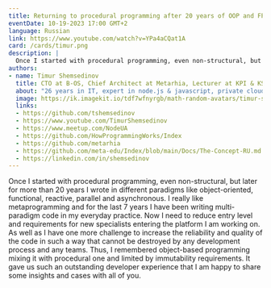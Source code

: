 ```yaml
---
title: Returning to procedural programming after 20 years of OOP and FP
eventDate: 10-19-2023 17:00 GMT+2
language: Russian
link: https://www.youtube.com/watch?v=YPa4aCQat1A
card: /cards/timur.png
description: |
  Once I started with procedural programming, even non-structural, but later for more than 20 years I wrote in different paradigms like object-oriented, functional, reactive, parallel and asynchronous. I really like metaprogramming and for the last 7 years I have been writing multi-paradigm code in my everyday practice.  Now I need to reduce entry level and requirements for new specialists entering the platform I am working on. As well as I have one more challenge to increase the reliability and quality of the code in such a way that cannot be destroyed by any development process and any teams. Thus, I remembered object-based programming mixing it with procedural one and limited by immutability requirements. It gave us such an outstanding developer experience that I am happy to share some insights and cases with all of you.
authors:
- name: Timur Shemsedinov
  title: CTO at B-OS, Chief Architect at Metarhia, Lecturer at KPI & KSE
  about: "26 years in IT, expert in node.js & javascript, private clouds, software engineering, cybernetics, distributed systems, architecture, databases. 🔭 Researcher 🎓 Lecturer 💡 Advisor 👷 3rd in Ukraine by Github followers 🛡️ CTO @ Salucyber & B-OS, 📢 Speaker: ~70 talks ⬢ Chief architect @ Metarhia 📺 >230 free video lectures 🔔 28k subscribers ⚪ Metarhia community organizer ~35k engineers: 🟢 Metaeducation 👨‍💻 NodeUA 🌱 HowProgrammingWorks"
  image: https://ik.imagekit.io/tdf7wfnyrgb/math-random-avatars/timur-shemsedinov_0cpPFBqU-o.png?tr=w-200,h-200,fo-face
  links:
  - https://github.com/tshemsedinov
  - https://www.youtube.com/TimurShemsedinov
  - https://www.meetup.com/NodeUA
  - https://github.com/HowProgrammingWorks/Index
  - https://github.com/metarhia
  - https://github.com/meta-edu/Index/blob/main/Docs/The-Concept-RU.md
  - https://linkedin.com/in/shemsedinov
---
```


Once I started with procedural programming, even non-structural, but later for more than 20 years I wrote in different paradigms like object-oriented, functional, reactive, parallel and asynchronous. I really like metaprogramming and for the last 7 years I have been writing multi-paradigm code in my everyday practice.  Now I need to reduce entry level and requirements for new specialists entering the platform I am working on. As well as I have one more challenge to increase the reliability and quality of the code in such a way that cannot be destroyed by any development process and any teams. Thus, I remembered object-based programming mixing it with procedural one and limited by immutability requirements. It gave us such an outstanding developer experience that I am happy to share some insights and cases with all of you.
